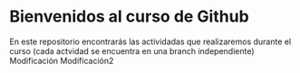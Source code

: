 # Bienvenidos al curso de Github
En este repositorio encontrarás las actividadas que realizaremos durante el curso (cada actvidad se encuentra en una branch independiente)
Modificación
Modificación2